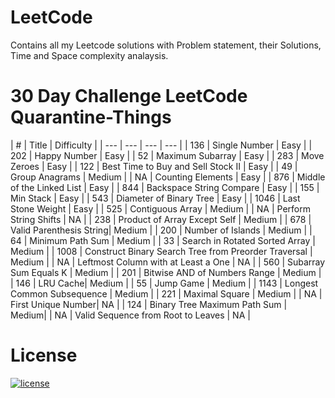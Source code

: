 # LeetCode
Contains all my Leetcode solutions with Problem statement, their Solutions, Time and Space complexity analaysis.

# 30 Day Challenge LeetCode Quarantine-Things
| # | Title | Difficulty |
| --- | --- | --- | --- |
| 136 | Single Number | Easy | 
| 202 | Happy Number | Easy |
| 52 |  Maximum Subarray | Easy |
| 283 |  Move Zeroes | Easy |
| 122 |  Best Time to Buy and Sell Stock II | Easy |
| 49 |  Group Anagrams | Medium |
| NA |  Counting Elements | Easy | 
| 876 | Middle of the Linked List | Easy |
| 844 |  Backspace String Compare | Easy |
| 155 |  Min Stack | Easy |
| 543 | Diameter of Binary Tree | Easy |
| 1046 | Last Stone Weight | Easy |
| 525 |  Contiguous Array | Medium |
| NA | Perform String Shifts | NA |
| 238 | Product of Array Except Self | Medium |
| 678 | Valid Parenthesis String| Medium |
| 200 | Number of Islands | Medium |
| 64 | Minimum Path Sum | Medium |
| 33 | Search in Rotated Sorted Array | Medium |
| 1008 | Construct Binary Search Tree from Preorder Traversal | Medium |
| NA | Leftmost Column with at Least a One | NA |
| 560 | Subarray Sum Equals K | Medium |
| 201 | Bitwise AND of Numbers Range | Medium |
| 146 | LRU Cache| Medium |
| 55 | Jump Game | Medium |
| 1143 | Longest Common Subsequence | Medium |
| 221 | Maximal Square | Medium |
| NA | First Unique Number| NA |
| 124 | Binary Tree Maximum Path Sum | Medium|
| NA | Valid Sequence from Root to Leaves | NA |

# License

[![license](https://img.shields.io/github/license/DAVFoundation/captain-n3m0.svg?style=flat-square)](https://github.com/DAVFoundation/captain-n3m0/blob/master/LICENSE)